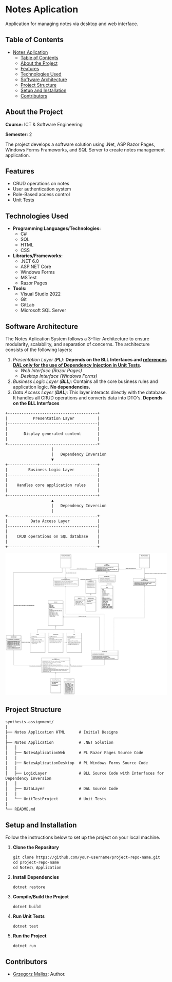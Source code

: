 # Notes Aplication

Application for managing notes via desktop and web interface.

## Table of Contents

- [Notes Aplication](#notes-aplication)
  - [Table of Contents](#table-of-contents)
  - [About the Project](#about-the-project)
  - [Features](#features)
  - [Technologies Used](#technologies-used)
  - [Software Architecture](#software-architecture)
  - [Project Structure](#project-structure)
  - [Setup and Installation](#setup-and-installation)
  - [Contributors](#contributors)

## About the Project

**Course:** ICT & Software Engineering

**Semester:** 2

The project develops a software solution using .Net, ASP Razor Pages, Windows Forms Frameworks, and SQL Server to create notes management application.

## Features

- CRUD operations on notes
- User authentication system
- Role-Based access control
- Unit Tests

## Technologies Used

- **Programming Languages/Technologies:**
  - C#
  - SQL
  - HTML
  - CSS
- **Libraries/Frameworks:**
  - .NET 6.0
  - ASP.NET Core
  - Windows Forms
  - MSTest
  - Razor Pages
- **Tools:**
  - Visual Studio 2022
  - Git
  - GitLab
  - Microsoft SQL Server

## Software Architecture

The Notes Aplication System follows a 3-Tier Architecture to ensure modularity, scalability, and separation of concerns. The architecture consists of the following layers:

1. _Presentation Layer (**PL**)_: **Depends on the BLL Interfaces and <u>references DAL only for the use of Dependency Injection in Unit Tests</u>.**
   - _Web Interface (Razor Pages)_
   - _Desktop Interface (Windows Forms)_
2. _Business Logic Layer (**BLL**)_: Contains all the core business rules and application logic. **No dependencies.**
3. _Data Access Layer (**DAL**)_: This layer interacts directly with the database. It handles all CRUD operations and converts data into DTO's. **Depends on the BLL Interfaces**

```
+---------------------------------------+
|           Presentation Layer          |
|---------------------------------------|
|                                       |
|       Display generated content       |
|                                       |
+---------------------------------------+
                    |
                    |   Dependency Inversion
                    ▼
+---------------------------------------+
|         Business Logic Layer          |
|---------------------------------------|
|                                       |
|    Handles core application rules     |
|                                       |
+---------------------------------------+
                    ▲
                    |   Dependency Inversion
                    |
+---------------------------------------+
|          Data Access Layer            |
|---------------------------------------|
|                                       |
|    CRUD operations on SQL database    |
|                                       |
+---------------------------------------+

```

![UML Diagram (Better Quality with PDF file)](UML.png)

## Project Structure

```
synthesis-assignment/
|
├── Notes Application HTML      # Initial Designs
│
├── Notes Application           # .NET Solution
│   │
│   ├── NotesAplicationWeb      # PL Razor Pages Source Code
│   │
│   ├── NotesAplicationDesktop  # PL Windows Forms Source Code
│   │
│   ├── LogicLayer              # BLL Source Code with Interfaces for Dependency Inversion
│   │
│   ├── DataLayer               # DAL Source Code
│   │
│   └── UnitTestProject         # Unit Tests
|
└── README.md
```

## Setup and Installation

Follow the instructions below to set up the project on your local machine.

1. **Clone the Repository**
   ```
   git clone https://github.com/your-username/project-repo-name.git
   cd project-repo-name
   cd Notes\ Application
   ```
2. **Install Dependencies**
   ```
   dotnet restore
   ```
3. **Compile/Build the Project**
   ```
   dotnet build
   ```
4. **Run Unit Tests**
   ```
   dotnet test
   ```
5. **Run the Project**
   ```
   dotnet run
   ```

## Contributors

- [Grzegorz Malisz](https://github.com/grzgm): Author.
